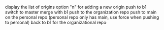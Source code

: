 display the list of origins
option "n" for adding a new origin
push to b1
switch to master
merge with b1
push to the organization repo
push to main on the personal repo (personal repo only has main, use force when pushing to personal)
back to b1 for the organizational repo
